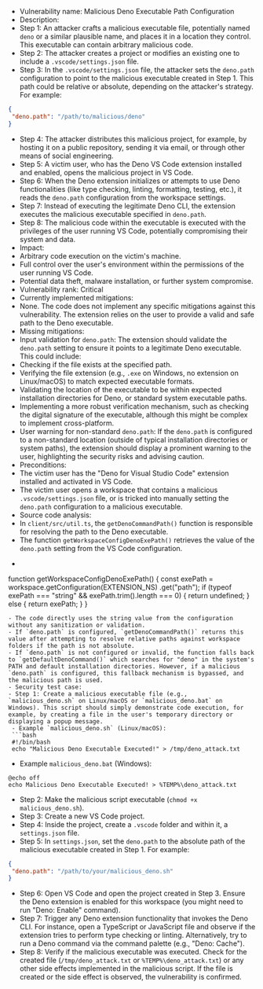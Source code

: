 - Vulnerability name: Malicious Deno Executable Path Configuration
 - Description:
  - Step 1: An attacker crafts a malicious executable file, potentially named `deno` or a similar plausible name, and places it in a location they control. This executable can contain arbitrary malicious code.
  - Step 2: The attacker creates a project or modifies an existing one to include a `.vscode/settings.json` file.
  - Step 3: In the `.vscode/settings.json` file, the attacker sets the `deno.path` configuration to point to the malicious executable created in Step 1. This path could be relative or absolute, depending on the attacker's strategy. For example:
 ```json
 {
  "deno.path": "/path/to/malicious/deno"
 }
 ```
  - Step 4: The attacker distributes this malicious project, for example, by hosting it on a public repository, sending it via email, or through other means of social engineering.
  - Step 5: A victim user, who has the Deno VS Code extension installed and enabled, opens the malicious project in VS Code.
  - Step 6: When the Deno extension initializes or attempts to use Deno functionalities (like type checking, linting, formatting, testing, etc.), it reads the `deno.path` configuration from the workspace settings.
  - Step 7: Instead of executing the legitimate Deno CLI, the extension executes the malicious executable specified in `deno.path`.
  - Step 8: The malicious code within the executable is executed with the privileges of the user running VS Code, potentially compromising their system and data.
 - Impact:
  - Arbitrary code execution on the victim's machine.
  - Full control over the user's environment within the permissions of the user running VS Code.
  - Potential data theft, malware installation, or further system compromise.
 - Vulnerability rank: Critical
 - Currently implemented mitigations:
  - None. The code does not implement any specific mitigations against this vulnerability. The extension relies on the user to provide a valid and safe path to the Deno executable.
 - Missing mitigations:
  - Input validation for `deno.path`: The extension should validate the `deno.path` setting to ensure it points to a legitimate Deno executable. This could include:
   - Checking if the file exists at the specified path.
   - Verifying the file extension (e.g., `.exe` on Windows, no extension on Linux/macOS) to match expected executable formats.
   - Validating the location of the executable to be within expected installation directories for Deno, or standard system executable paths.
   - Implementing a more robust verification mechanism, such as checking the digital signature of the executable, although this might be complex to implement cross-platform.
  - User warning for non-standard `deno.path`: If the `deno.path` is configured to a non-standard location (outside of typical installation directories or system paths), the extension should display a prominent warning to the user, highlighting the security risks and advising caution.
 - Preconditions:
  - The victim user has the "Deno for Visual Studio Code" extension installed and activated in VS Code.
  - The victim user opens a workspace that contains a malicious `.vscode/settings.json` file, or is tricked into manually setting the `deno.path` configuration to a malicious executable.
 - Source code analysis:
  - In `client/src/util.ts`, the `getDenoCommandPath()` function is responsible for resolving the path to the Deno executable.
  - The function `getWorkspaceConfigDenoExePath()` retrieves the value of the `deno.path` setting from the VS Code configuration.
  - ```typescript
  function getWorkspaceConfigDenoExePath() {
   const exePath = workspace.getConfiguration(EXTENSION_NS)
    .get<string>("path");
   if (typeof exePath === "string" && exePath.trim().length === 0) {
    return undefined;
   } else {
    return exePath;
   }
  }
  ```
  - The code directly uses the string value from the configuration without any sanitization or validation.
  - If `deno.path` is configured, `getDenoCommandPath()` returns this value after attempting to resolve relative paths against workspace folders if the path is not absolute.
  - If `deno.path` is not configured or invalid, the function falls back to `getDefaultDenoCommand()` which searches for "deno" in the system's PATH and default installation directories. However, if a malicious `deno.path` is configured, this fallback mechanism is bypassed, and the malicious path is used.
 - Security test case:
  - Step 1: Create a malicious executable file (e.g., `malicious_deno.sh` on Linux/macOS or `malicious_deno.bat` on Windows). This script should simply demonstrate code execution, for example, by creating a file in the user's temporary directory or displaying a popup message.
   - Example `malicious_deno.sh` (Linux/macOS):
   ```bash
   #!/bin/bash
   echo "Malicious Deno Executable Executed!" > /tmp/deno_attack.txt
   ```
   - Example `malicious_deno.bat` (Windows):
   ```batch
   @echo off
   echo Malicious Deno Executable Executed! > %TEMP%\deno_attack.txt
   ```
  - Step 2: Make the malicious script executable (`chmod +x malicious_deno.sh`).
  - Step 3: Create a new VS Code project.
  - Step 4: Inside the project, create a `.vscode` folder and within it, a `settings.json` file.
  - Step 5: In `settings.json`, set the `deno.path` to the absolute path of the malicious executable created in Step 1. For example:
   ```json
   {
    "deno.path": "/path/to/your/malicious_deno.sh"
   }
   ```
   - Step 6: Open VS Code and open the project created in Step 3. Ensure the Deno extension is enabled for this workspace (you might need to run "Deno: Enable" command).
   - Step 7: Trigger any Deno extension functionality that invokes the Deno CLI. For instance, open a TypeScript or JavaScript file and observe if the extension tries to perform type checking or linting. Alternatively, try to run a Deno command via the command palette (e.g., "Deno: Cache").
  - Step 8: Verify if the malicious executable was executed. Check for the created file (`/tmp/deno_attack.txt` or `%TEMP%\deno_attack.txt`) or any other side effects implemented in the malicious script. If the file is created or the side effect is observed, the vulnerability is confirmed.
